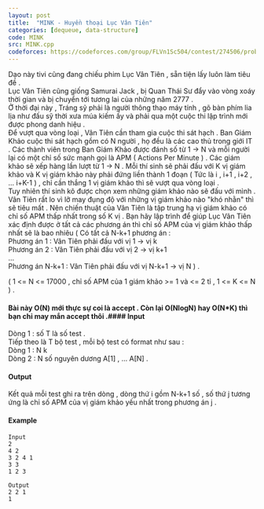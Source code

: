 ```yaml
---
layout: post
title:  "MINK - Huyền thoại Lục Vân Tiên"
categories: [dequeue, data-structure]
code: MINK
src: MINK.cpp
codeforces: https://codeforces.com/group/FLVn1Sc504/contest/274506/problem/M
---
```




  


Dạo này tivi cũng đang chiếu phim Lục Vân Tiên , sẵn tiện lấy luôn làm tiêu đề .  
Lục Vân Tiên cũng giống Samurai Jack , bị Quan Thái Sư đẩy vào vòng xoáy thời gian và bị chuyển tới tương lai của những năm 2777 .  
Ở thời đại này , Tráng sỹ phải là người thông thạo máy tính , gõ bàn phím lia lịa như đấu sỹ thời xưa múa kiếm ấy và phải qua một cuộc thi lập trình mới được phong danh hiệu .  
Để vượt qua vòng loại , Vân Tiên cần tham gia cuộc thi sát hạch . Ban Giám Khảo cuộc thi sát hạch gồm có N người , họ đều là các cao thủ trong giới IT . Các thành viên trong Ban Giám Khảo được đánh số từ 1 -> N và mỗi người lại có một chỉ số sức mạnh gọi là APM ( Actions Per Minute ) . Các giám khảo sẽ xếp hàng lần lượt từ 1 -> N . Mỗi thí sinh sẽ phải đấu với K vị giám khảo và K vị giám khảo này phải đứng liền thành 1 đoạn ( Tức là i , i+1 , i+2 , ... i+K-1 ) , chỉ cần thắng 1 vị giám khảo thì sẽ vượt qua vòng loại .  
Tuy nhiên thí sinh kô được chọn xem những giám khảo nào sẽ đấu với mình .  
Vân Tiên rất lo vì lỡ may đụng độ với những vị giám khảo nào "khó nhằn" thì sẽ tiêu mất . Nên chiến thuật của Vân Tiên là tập trung hạ vị giám khảo có chỉ số APM thấp nhất trong số K vị . Bạn hãy lập trình để giúp Lục Vân Tiên xác định được ở tất cả các phương án thì chỉ số APM của vị giám khảo thấp nhất sẽ là bao nhiêu ( Có tất cả N-k+1 phương án :  
Phương án 1 : Vân Tiên phải đấu với vị 1 -> vị k  
Phương án 2 : Vân Tiên phải đấu với vị 2 -> vị k+1  
…  
Phương án N-k+1 : Vân Tiên phải đấu với vị N-k+1 -> vị N ) .  
  
( 1 <= N <= 17000 , chỉ số APM của 1 giám khảo >= 1 và <= 2 tỉ , 1 <= K <= N ) .

#### Bài này O(N) mới thực sự coi là accept . Còn lại O(NlogN) hay O(N\*K) thì bạn chỉ may mắn accept thôi .#### Input

Dòng 1 : số T là số test .  
Tiếp theo là T bộ test , mỗi bộ test có format như sau :  
Dòng 1 : N k  
Dòng 2 : N số nguyên dương A\[1\] , … A\[N\] .  

#### Output

Kết quả mỗi test ghi ra trên dòng , dòng thứ i gồm N-k+1 số , số thứ j tương ứng là chỉ số APM của vị giám khảo yếu nhất trong phương án j .

#### Example

```
Input
2
4 2
3 2 4 1
3 3
1 2 3

Output
2 2 1
1
```

<!--more-->

